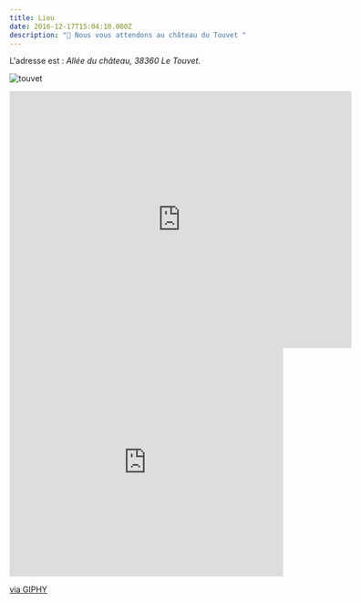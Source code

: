 ```yaml
---
title: Lieu
date: 2016-12-17T15:04:10.000Z
description: "🏰 Nous vous attendons au château du Touvet "
---
```

L'adresse est : _Allée du château, 38360 Le Touvet_.

![touvet](/img/tou.jpg "chateau du touvet")

<iframe src="https://www.google.com/maps/embed?pb=!1m14!1m8!1m3!1d11213.050544656364!2d5.946554!3d45.363695!3m2!1i1024!2i768!4f13.1!3m3!1m2!1s0x0%3A0xc1e5ceb93b4ff3aa!2sCh%C3%A2teau%20du%20Touvet!5e0!3m2!1sen!2sfr!4v1633532703609!5m2!1sen!2sfr" width="600" height="450" style="border:0;margin:auto" allowfullscreen="" loading="lazy" class="text-center m-auto block"></iframe>


<iframe src="https://giphy.com/embed/5WZc6CvRuz2SnRxMbk" width="480" height="400" frameBorder="0" class="giphy-embed" allowFullScreen></iframe><p><a href="https://giphy.com/gifs/theoffice-the-office-tv-episode-811-5WZc6CvRuz2SnRxMbk">via GIPHY</a></p>
